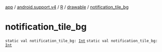 [app](../../../index.md) / [android.support.v4](../../index.md) / [R](../index.md) / [drawable](index.md) / [notification_tile_bg](.)

# notification_tile_bg

`static val notification_tile_bg: `[`Int`](https://kotlinlang.org/api/latest/jvm/stdlib/kotlin/-int/index.html)
`static val notification_tile_bg: `[`Int`](https://kotlinlang.org/api/latest/jvm/stdlib/kotlin/-int/index.html)